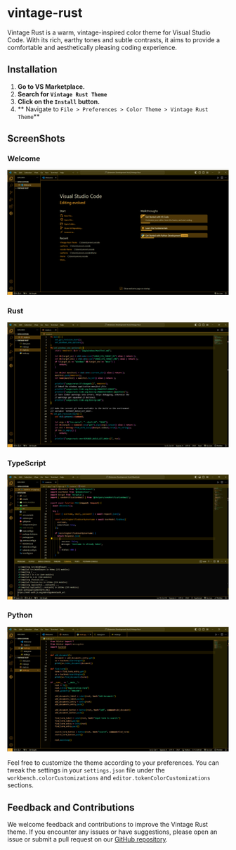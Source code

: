 # vintage-rust

Vintage Rust is a warm, vintage-inspired color theme for Visual Studio Code. With its rich, earthy tones and subtle contrasts, it aims to provide a comfortable and aesthetically pleasing coding experience.

## Installation

1. **Go to VS Marketplace.**
2. **Search for `Vintage Rust Theme`**
3. **Click on the `Install` button.**
4. ** Navigate to `File > Preferences > Color Theme > Vintage Rust Theme`**

## ScreenShots

### Welcome
![App SS](/public/welcome.png)

### Rust
![App SS](/public/rust.png) 

### TypeScript
![App SS](/public/typescript.png)

### Python
![App SS](/public/python.png)


Feel free to customize the theme according to your preferences. You can tweak the settings in your `settings.json` file under the `workbench.colorCustomizations` and `editor.tokenColorCustomizations` sections.

## Feedback and Contributions

We welcome feedback and contributions to improve the Vintage Rust theme. If you encounter any issues or have suggestions, please open an issue or submit a pull request on our [GitHub repository](https://github.com/HmadAfzal/Vintage-Rust-Theme).

